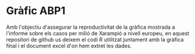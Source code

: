 # Gràfic ABP1
Amb l'objectiu d'assegurar la reproductivitat de la gràfica mostrada a l'informe sobre els casos per milió de Xarampió a nivell europeu, en aquest repositori de github us deixem el codi R utilitzat juntament amb la gràfica final i el document excel d'on hem extret les dades.